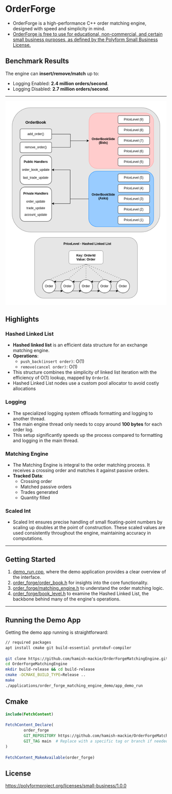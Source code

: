 # OrderForge

- OrderForge is a high-performance C++ order matching engine, designed with speed and simplicity in mind.
- [OrderForge is free to use for educational, non-commercial, and certain small business purposes, as defined by the Polyform Small Business License.](https://polyformproject.org/licenses/small-business/1.0.0)

## Benchmark Results

The engine can **insert/remove/match** up to:

- Logging Enabled:  **2.4 million orders/second**.
- Logging Disabled:  **2.7 million orders/second**.

---

![](.github/images/order_forge_design.drawio.png)

## Highlights

### Hashed Linked List

- **Hashed linked list** is an efficient data structure for an exchange matching engine.
- **Operations**:
    - `push_back(insert order)`: O(1)
    - `remove(cancel order)`: O(1)
- This structure combines the simplicity of linked list iteration with the efficiency of O(1) lookup, mapped by
  `OrderId`.
- Hashed Linked List nodes use a custom pool allocator to avoid costly allocations

### Logging

- The specialized logging system offloads formatting and logging to another thread.
- The main engine thread only needs to copy around **100 bytes** for each order log.
- This setup significantly speeds up the process compared to formatting and logging in the main thread.

### Matching Engine

- The Matching Engine is integral to the order matching process. It receives a crossing order and matches it against
  passive orders.
- **Tracked Data**:
    - Crossing order
    - Matched passive orders
    - Trades generated
    - Quantity filled

### Scaled Int

- Scaled Int ensures precise handling of small floating-point numbers by scaling up doubles at the point of
  construction. These scaled values are used consistently throughout the engine, maintaining accuracy in computations.

---

## Getting Started

1. [demo_run.cpp](applications/order_forge_metching_engine_demo/demo_run.cpp), where the demo application provides a clear overview of the interface.
2. [order_forge/order_book.h](order_forge/order_book.h) for insights into the core functionality.
3. [order_forge/matching_engine.h](order_forge/matching_engine.h) to understand the order matching logic.
4. [order_forge/book_level.h](order_forge/price_level.h) to examine the Hashed Linked List, the backbone behind many of
   the engine's operations.

---

## Running the Demo App

Getting the demo app running is straightforward:

```bash
// required packages
apt install cmake git build-essential protobuf-compiler

git clone https://github.com/hamish-mackie/OrderForgeMatchingEngine.git
cd OrderForgeMatchingEngine
mkdir build-release && cd build-release
cmake -DCMAKE_BUILD_TYPE=Release ..
make
./applications/order_forge_matching_engine_demo/app_demo_run
```

## Cmake

```cmake
include(FetchContent)

FetchContent_Declare(
        order_forge
        GIT_REPOSITORY https://github.com/hamish-mackie/OrderForgeMatchingEngine.git
        GIT_TAG main  # Replace with a specific tag or branch if needed
)

FetchContent_MakeAvailable(order_forge)

```

## License

https://polyformproject.org/licenses/small-business/1.0.0